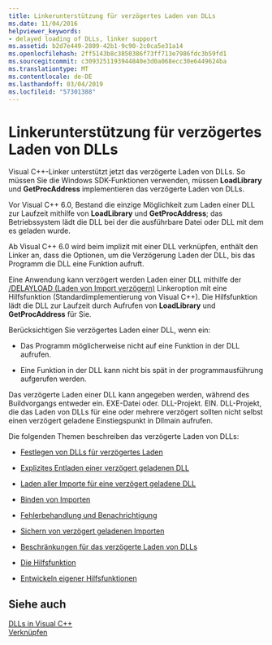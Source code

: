 ```yaml
---
title: Linkerunterstützung für verzögertes Laden von DLLs
ms.date: 11/04/2016
helpviewer_keywords:
- delayed loading of DLLs, linker support
ms.assetid: b2d7e449-2809-42b1-9c90-2c0ca5e31a14
ms.openlocfilehash: 2ff5143b8c3850386f73ff713e7986fdc3b59fd1
ms.sourcegitcommit: c3093251193944840e3d0a068ecc30e6449624ba
ms.translationtype: MT
ms.contentlocale: de-DE
ms.lasthandoff: 03/04/2019
ms.locfileid: "57301388"
---
```

# <a name="linker-support-for-delay-loaded-dlls"></a>Linkerunterstützung für verzögertes Laden von DLLs

Visual C++-Linker unterstützt jetzt das verzögerte Laden von DLLs. So müssen Sie die Windows SDK-Funktionen verwenden, müssen **LoadLibrary** und **GetProcAddress** implementieren das verzögerte Laden von DLLs.

Vor Visual C++ 6.0, Bestand die einzige Möglichkeit zum Laden einer DLL zur Laufzeit mithilfe von **LoadLibrary** und **GetProcAddress**; das Betriebssystem lädt die DLL bei der die ausführbare Datei oder DLL mit dem es geladen wurde.

Ab Visual C++ 6.0 wird beim implizit mit einer DLL verknüpfen, enthält den Linker an, dass die Optionen, um die Verzögerung Laden der DLL, bis das Programm die DLL eine Funktion aufruft.

Eine Anwendung kann verzögert werden Laden einer DLL mithilfe der [/DELAYLOAD (Laden von Import verzögern)](../../build/reference/delayload-delay-load-import.md) Linkeroption mit eine Hilfsfunktion (Standardimplementierung von Visual C++). Die Hilfsfunktion lädt die DLL zur Laufzeit durch Aufrufen von **LoadLibrary** und **GetProcAddress** für Sie.

Berücksichtigen Sie verzögertes Laden einer DLL, wenn ein:

- Das Programm möglicherweise nicht auf eine Funktion in der DLL aufrufen.

- Eine Funktion in der DLL kann nicht bis spät in der programmausführung aufgerufen werden.

Das verzögerte Laden einer DLL kann angegeben werden, während des Buildvorgangs entweder ein. EXE-Datei oder. DLL-Projekt. EIN. DLL-Projekt, die das Laden von DLLs für eine oder mehrere verzögert sollten nicht selbst einen verzögert geladene Einstiegspunkt in Dllmain aufrufen.

Die folgenden Themen beschreiben das verzögerte Laden von DLLs:

- [Festlegen von DLLs für verzögertes Laden](../../build/reference/specifying-dlls-to-delay-load.md)

- [Explizites Entladen einer verzögert geladenen DLL](../../build/reference/explicitly-unloading-a-delay-loaded-dll.md)

- [Laden aller Importe für eine verzögert geladene DLL](../../build/reference/loading-all-imports-for-a-delay-loaded-dll.md)

- [Binden von Importen](../../build/reference/binding-imports.md)

- [Fehlerbehandlung und Benachrichtigung](../../build/reference/error-handling-and-notification.md)

- [Sichern von verzögert geladenen Importen](../../build/reference/dumping-delay-loaded-imports.md)

- [Beschränkungen für das verzögerte Laden von DLLs](../../build/reference/constraints-of-delay-loading-dlls.md)

- [Die Hilfsfunktion](understanding-the-helper-function.md)

- [Entwickeln eigener Hilfsfunktionen](../../build/reference/developing-your-own-helper-function.md)

## <a name="see-also"></a>Siehe auch

[DLLs in Visual C++](../../build/dlls-in-visual-cpp.md)<br/>
[Verknüpfen](../../build/reference/linking.md)
